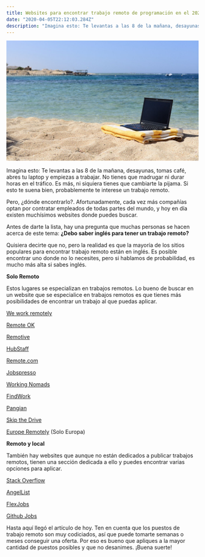 ```yaml
---
title: Websites para encontrar trabajo remoto de programación en el 2020
date: "2020-04-05T22:12:03.284Z"
description: "Imagina esto: Te levantas a las 8 de la mañana, desayunas, tomas café, abres tu laptop y empiezas a trabajar. No tienes que madrugar, durar horas en el tráfico, o si quiera cambiarte la pijama..."
---
```


![Laptop at the beach](Medium_laptop_beach.jpg)

Imagina esto: Te levantas a las 8 de la mañana, desayunas, tomas café, abres tu laptop y empiezas a trabajar. No tienes que madrugar ni durar horas en el tráfico. Es más, ni siquiera tienes que cambiarte la pijama. Si esto te suena bien, probablemente te interese un trabajo remoto.

Pero, ¿dónde encontrarlo?. Afortunadamente, cada vez más compañías optan por contratar empleados de todas partes del mundo, y hoy en día existen muchísimos websites donde puedes buscar.

Antes de darte la lista, hay una pregunta que muchas personas se hacen acerca de este tema: **¿Debo saber inglés para tener un trabajo remoto?**

Quisiera decirte que no, pero la realidad es que la mayoría de los sitios populares para encontrar trabajo remoto están en inglés. Es posible encontrar uno donde no lo necesites, pero si hablamos de probabilidad, es mucho más alta si sabes inglés.

**Solo Remoto**

Estos lugares se especializan en trabajos remotos. Lo bueno de buscar en un website que se especialice en trabajos remotos es que tienes más posibilidades de encontrar un trabajo al que puedas aplicar.

[We work remotely](https://weworkremotely.com/categories/remote-programming-jobs)

[Remote OK](https://remoteok.io/remote-dev-jobs)

[Remotive](https://remotive.io/remote-jobs/software-dev)

[HubStaff](https://talent.hubstaff.com/)

[Remote.com](https://remote.com/remote-jobs)

[Jobspresso](https://jobspresso.co/remote-software-jobs/)

[Working Nomads](https://www.workingnomads.co/jobs?category=development)

[FindWork](https://findwork.dev/)

[Pangian](https://pangian.com/)

[Skip the Drive](https://www.skipthedrive.com/remote-software-development-jobs/)

[Europe Remotely](https://europeremotely.com/) (Solo Europa)

**Remoto y local**

También hay websites que aunque no están dedicados a publicar trabajos remotos, tienen una sección dedicada a ello y puedes encontrar varias opciones para aplicar.

[Stack Overflow](https://stackoverflow.com/jobs/remote-developer-jobs)

[AngelList](https://angel.co/remote)

[FlexJobs](https://www.ryrob.com/resources/flexjobs/)

[Github Jobs](https://jobs.github.com/positions)

Hasta aquí llegó el artículo de hoy. Ten en cuenta que los puestos de trabajo remoto son muy codiciados, así que puede tomarte semanas o meses conseguir una oferta. Por eso es bueno que apliques a la mayor cantidad de puestos posibles y que no desanimes. ¡Buena suerte!
